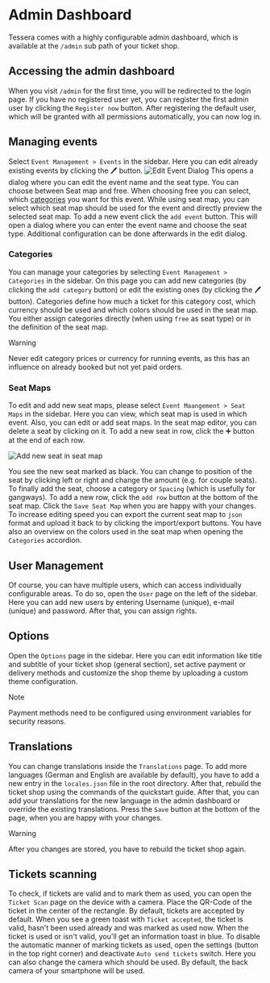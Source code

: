 # Admin Dashboard
Tessera comes with a highly configurable admin dashboard, which is available at the
```/admin``` sub path of your ticket shop.


## Accessing the admin dashboard
When you visit ```/admin``` for the first time, you will be redirected to the login page.
If you have no registered user yet, you can register the first admin user by clicking the
```Register now``` button. After registering the default user, which will be granted with all permissions automatically,
you can now log in.

## Managing events
Select ```Event Management > Events``` in the sidebar. Here you can edit already existing events by clicking the 🖊️ button.
![Edit Event Dialog](images/admin/edit-event.png)
This opens a dialog where you can edit the event name and the seat type. You can choose between Seat map and free.
When choosing free you can select, which [categories](#categories) you want for this event.
While using seat map, you can select which seat map should be used for the event and directly preview the selected seat map.
To add a new event click the ```add event``` button. This will open a dialog where you can enter the event name and choose the
seat type. Additional configuration can be done afterwards in the edit dialog.

### Categories
You can manage your categories by selecting ```Event Management > Categories``` in the sidebar.
On this page you can add new categories (by clicking the ```add category``` button) or edit the existing ones (by clicking the 🖊️ button).
Categories define how much a ticket for this category cost, which currency should be used and which colors should be used in the seat map.
You either assign categories directly (when using ```free``` as seat type) or in the definition of the seat map.

> [!WARNING]
> Never edit category prices or currency for running events, as this has an influence on already booked but not yet paid orders.

### Seat Maps
To edit and add new seat maps, please select ```Event Maangement > Seat Maps``` in the sidebar.
Here you can view, which seat map is used in which event. Also, you can edit or add seat maps.
In the seat map editor, you can delete a seat by clicking on it. To add a new seat in row, click the ➕ button at the end of each row.

![Add new seat in seat map](images/admin/edit-seatmap-add.png)

You see the new seat marked as black. You can change to position of the seat by clicking left or right and change the amount (e.g. for couple seats).
To finally add the seat, choose a category or ```Spacing``` (which is usefully for gangways).
To add a new row, click the ```add row``` button at the bottom of the seat map. Click the ```Save Seat Map``` when you are happy with your changes.
To increase editing speed you can export the current seat map to ```json``` format and upload it back to by clicking the import/export buttons.
You have also an overview on the colors used in the seat map when opening the ```Categories``` accordion.

## User Management
Of course, you can have multiple users, which can access individually configurable areas. To do so, open the ```User``` page on the left of the sidebar.
Here you can add new users by entering Username (unique), e-mail (unique) and password. After that, you can assign rights.

## Options
Open the ```Options``` page in the sidebar. Here you can edit information like title and subtitle of your ticket shop (general section),
set active payment or delivery methods and customize the shop theme by uploading a custom theme configuration.

> [!NOTE]
> Payment methods need to be configured using environment variables for security reasons.

## Translations
You can change translations inside the ```Translations``` page. To add more languages (German and English are available by default),
you have to add a new entry in the ```locales.json``` file in the root directory. After that, rebuild the ticket shop using the
commands of the quickstart guide. After that, you can add your translations for the new language in the admin dashboard or
override the existing translations. Press the ```Save``` button at the bottom of the page, when you are happy with your changes.

> [!WARNING]
> After you changes are stored, you have to rebuild the ticket shop again.

## Tickets scanning
To check, if tickets are valid and to mark them as used, you can open the ```Ticket Scan``` page on the device with a camera.
Place the QR-Code of the ticket in the center of the rectangle. By default, tickets are accepted by default. When you
see a green toast with ```Ticket accepted```, the ticket is valid, hasn't been used already and was marked as used now.
When the ticket is used or isn't valid, you'll get an information toast in blue.
To disable the automatic manner of marking tickets as used, open the settings (button in the top right corner) and deactivate
```Auto send tickets``` switch. Here you can also change the camera which should be used.
By default, the back camera of your smartphone will be used.
